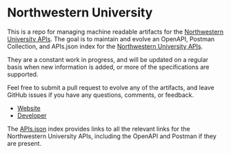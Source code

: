 # Northwestern UniversityThis is a repo for managing machine readable artifacts for the [Northwestern University APIs](http://www.northwestern.edu). The goal is to maintain and evolve an OpenAPI, Postman Collection, and APIs.json index for the [Northwestern University APIs](http://www.northwestern.edu).They are a constant work in progress, and will be updated on a regular basis when new information is added, or more of the specifications are supported.Feel free to submit a pull request to evolve any of the artifacts, and leave GitHub issues if you have any questions, comments, or feedback.- [Website](http://www.northwestern.edu)- [Developer](http://www.northwestern.edu)The [APIs.json](https://github.com/api-evangelist/northwestern-university/blob/master/apis.json) index provides links to all the relevant links for the Northwestern University APIs, including the OpenAPI and Postman if they are present.